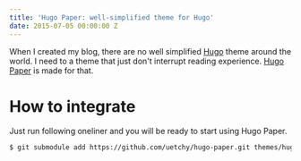 ```yaml
---
title: 'Hugo Paper: well-simplified theme for Hugo'
date: 2015-07-05 00:00:00 Z
---
```


When I created my blog, there are no well simplified [Hugo](http://gohugo.io) theme around the world. I need to a theme that just don't interrupt reading experience. [Hugo Paper](https://github.com/uetchy/hugo-paper) is made for that.

# How to integrate

Just run following oneliner and you will be ready to start using Hugo Paper.

```bash
$ git submodule add https://github.com/uetchy/hugo-paper.git themes/hugo-paper && git submodule update
```
